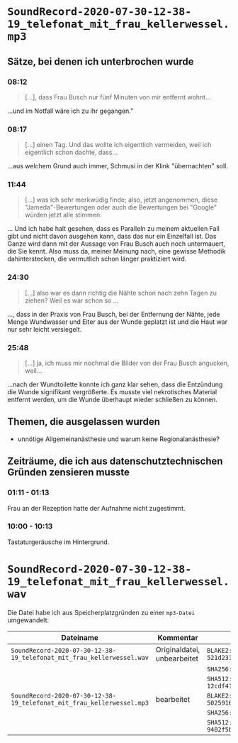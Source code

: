 # `SoundRecord-2020-07-30-12-38-19_telefonat_mit_frau_kellerwessel.mp3`
## Sätze, bei denen ich unterbrochen wurde
### 08:12
> [...], dass Frau Busch nur fünf Minuten von mir entfernt wohnt...

...und im Notfall wäre ich zu ihr gegangen."

### 08:17
> [...] einen Tag. Und das wollte ich eigentlich vermeiden, weil ich eigentlich schon dachte, dass...

...aus welchem Grund auch immer, Schmusi in der Klink "übernachten" soll.

### 11:44
> [...] was ich sehr merkwüdig finde; also, jetzt angenommen, diese "Jameda"-Bewertungen oder auch die Bewertungen bei "Google" würden jetzt alle stimmen.

... Und ich habe halt gesehen, dass es Paralleln zu meinem aktuellen Fall gibt und nicht davon ausgehen kann, dass das nur ein Einzelfall ist. Das Ganze wird dann mit der Aussage von Frau Busch auch noch untermauert, die Sie kennt. Also muss da, meiner Meinung nach, eine gewisse Methodik dahinterstecken, die vermutlich schon länger praktiziert wird.

### 24:30
> [...] also war es dann richtig die Nähte schon nach zehn Tagen zu ziehen? Weil es war schon so ...

..., dass in der Praxis von Frau Busch, bei der Entfernung der Nähte, jede Menge Wundwasser und Eiter aus der Wunde geplatzt ist und die Haut war nur sehr leicht versiegelt.

### 25:48
> [...] ja, ich muss mir nochmal die Bilder von der Frau Busch angucken, weil...

...nach der Wundtoilette konnte ich ganz klar sehen, dass die Entzündung die Wunde signifikant vergrößerte. Es musste viel nekrotisches Material entfernt werden, um die Wunde überhaupt wieder schließen zu können.

## Themen, die ausgelassen wurden
* unnötige Allgemeinanästhesie und warum keine Regionalanästhesie?

## Zeiträume, die ich aus datenschutztechnischen Gründen zensieren musste
### 01:11 - 01:13
Frau an der Rezeption hatte der Aufnahme nicht zugestimmt.

### 10:00 - 10:13
Tastaturgeräusche im Hintergrund.

# `SoundRecord-2020-07-30-12-38-19_telefonat_mit_frau_kellerwessel.wav`
Die Datei habe ich aus Speicherplatzgründen zu einer `mp3-Datei` umgewandelt:

| Dateiname                                                             | Kommentar                   | Checksummen
| --------------------------------------------------------------------- | --------------------------- | ------------------------------------------------------------------------------------------------------------------------------------------  |
| `SoundRecord-2020-07-30-12-38-19_telefonat_mit_frau_kellerwessel.wav` | Originaldatei, unbearbeitet | `BLAKE2: 521d23179b2e40dd77d774ac153fcf2fbd7b7e50fa70351b78d32d32c1bcaaa6a051d8eac4505bf1f676cee02dce57658c9bd5ec51fd0f2af42d1322293ce551`  |
|                                                                       |                             | `SHA256: c42b0cff0bcc38c365264da2ada6337c29faf1e8618efed1f3ffdc7a1a97ac35`                                                                  |
|                                                                       |                             | `SHA512: 12cdf411b8f3825c2a015e080b09c626e6429039cb8c68d44697c3b8ca04066a557c4dd2b5e55a9f3ba4ed1b2be3de14cdf868a3e32a4fffb22880e1f700d010`  |
| `SoundRecord-2020-07-30-12-38-19_telefonat_mit_frau_kellerwessel.mp3` | bearbeitet                  | `BLAKE2: 502591626af4aa903434267f64d025f3ce8595e255caf231af9892f9004e5a97629d308aede6f87a3a2fd456499a00cf8061673fe586cfe9be75722b957c938c`  |
|                                                                       |                             | `SHA256: 5372b5e84e4e7c1f4e414a472d175b47122bdc79e6918613679e6b3524b3da23`                                                                  |
|                                                                       |                             | `SHA512: 9402f5b5c1218963888555d650571a595588beb8b321efcd8db6da1629b7090e189772b3a7cd869c1a84229943cdff009f7a0383dea8ee6b5575e6be69c69952`  |
